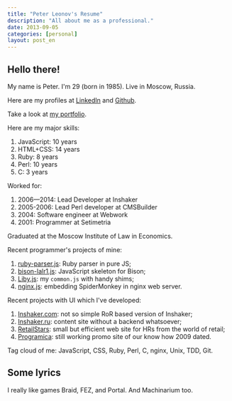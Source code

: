 ```yaml
---
title: "Peter Leonov's Resume"
description: "All about me as a professional."
date: 2013-09-05
categories: [personal]
layout: post_en
---
```


## Hello there!

My name is Peter. I'm 29 (born in 1985). Live in Moscow, Russia.

Here are my profiles at [LinkedIn](http://www.linkedin.com/in/peterleonov) and [Github](https://github.com/kung-fu-tzu).

Take a look at [my portfolio](http://kung-fu-tzu.ru/pages/portfolio.html).

Here are my major skills:

1. JavaScript: 10 years
2. HTML+CSS: 14 years
3. Ruby: 8 years
4. Perl: 10 years
5. C: 3 years

Worked for:

1. 2006—2014: Lead Developer at Inshaker
2. 2005-2006: Lead Perl developer at CMSBuilder
3. 2004: Software engineer at Webwork
4. 2001: Programmer at Setimetria

Graduated at the Moscow Institute of Law in Economics.

Recent programmer's projects of mine:

1. [ruby-parser.js](https://github.com/kung-fu-tzu/ruby-parser.js): Ruby parser in pure JS;
2. [bison-lalr1.js](https://github.com/kung-fu-tzu/bison-lalr1.js): JavaScript skeleton for Bison;
3. [Liby.js](https://github.com/kung-fu-tzu/liby): my `common.js` with handy shims;
4. [nginx.js](https://github.com/kung-fu-tzu/ngx_http_js_module): embedding SpiderMonkey in nginx web server.

Recent projects with UI which I've developed:

1. [Inshaker.com](http://uk.inshaker.com/): not so simple RoR based version of Inshaker;
2. [Inshaker.ru](http://www.inshaker.ru/): content site without a backend whatsoever;
3. [RetailStars](http://www.retailstars.ru/): small but efficient web site for HRs from the world of retail;
4. [Programica](http://www.programica.ru/light): still working promo site of our know how 2009 dated.

Tag cloud of me: JavaScript, CSS, Ruby, Perl, C, nginx, Unix, TDD, Git.


## Some lyrics

I really like games Braid, FEZ, and Portal. And Machinarium too.
